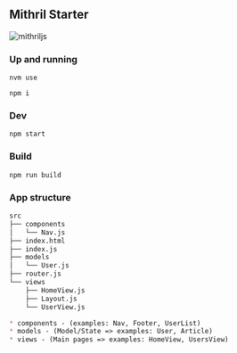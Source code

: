 ## Mithril Starter
![mithriljs](https://avatars2.githubusercontent.com/u/19475707?s=280&v=4)


### Up and running
`nvm use`

`npm i`

### Dev
`npm start`

### Build
`npm run build`

### App structure

```bash
src
├── components
│   └── Nav.js
├── index.html
├── index.js
├── models
│   └── User.js
├── router.js
└── views
    ├── HomeView.js
    ├── Layout.js
    └── UserView.js
```

```markdown
* components - (examples: Nav, Footer, UserList)
* models - (Model/State => examples: User, Article)
* views - (Main pages => examples: HomeView, UsersView)
```
